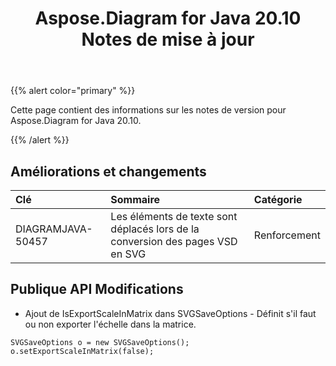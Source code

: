 ﻿---
title: Aspose.Diagram for Java 20.10 Notes de mise à jour
type: docs
weight: 10
url: /fr/java/aspose-diagram-for-java-20-10-release-notes/
---
{{% alert color="primary" %}}

Cette page contient des informations sur les notes de version pour Aspose.Diagram for Java 20.10.

{{% /alert %}}
## **Améliorations et changements**  ##

|**Clé**|**Sommaire**|**Catégorie**|
|:- |:- |:- |
|DIAGRAMJAVA-50457|Les éléments de texte sont déplacés lors de la conversion des pages VSD en SVG|Renforcement|

## Publique API Modifications
* Ajout de IsExportScaleInMatrix dans SVGSaveOptions - Définit s'il faut ou non exporter l'échelle dans la matrice.
```
SVGSaveOptions o = new SVGSaveOptions();
o.setExportScaleInMatrix(false);
```
